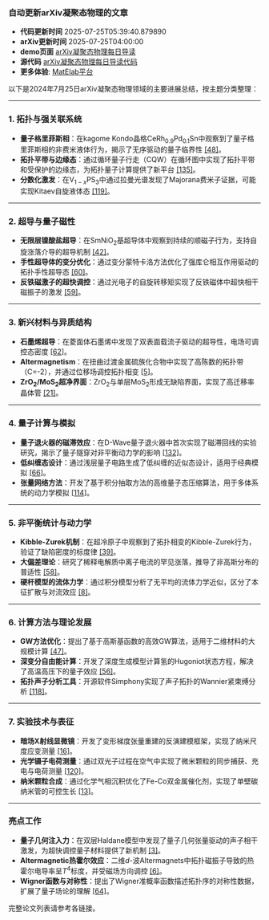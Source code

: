 ### 自动更新arXiv凝聚态物理的文章
  - **代码更新时间** 2025-07-25T05:39:40.879890
  - **arXiv更新时间** 2025-07-25T04:00:00
  - **demo页面** [arXiv凝聚态物理每日导读](https://iopwsy.github.io/arXiv_cond-mat/)
  - **源代码** [arXiv凝聚态物理每日导读代码](https://github.com/iopwsy/arXiv_cond-mat/)
  - **更多体验**: [MatElab平台](https://in.iphy.ac.cn/eln/#/recday)

以下是2024年7月25日arXiv凝聚态物理领域的主要进展总结，按主题分类整理：

---

### 1. **拓扑与强关联系统**
- **量子格里菲斯相**：在kagome Kondo晶格CeRh$_{0.9}$Pd$_{0.1}$Sn中观察到了量子格里菲斯相的非费米液体行为，揭示了无序驱动的量子临界性 [[48]](https://arxiv.org/abs/2507.18422)。
- **拓扑平带与边缘态**：通过循环量子行走（CQW）在循环图中实现了拓扑平带和受保护的边缘态，为拓扑量子计算提供了新平台 [[135]](https://arxiv.org/abs/2507.17250)。
- **分数化激发**：在V$_{1-x}$PS$_3$中通过拉曼光谱发现了Majorana费米子证据，可能实现Kitaev自旋液体态 [[119]](https://arxiv.org/abs/2507.17203)。

---

### 2. **超导与量子磁性**
- **无限层镍酸盐超导**：在SmNiO$_2$基超导体中观察到持续的顺磁子行为，支持自旋涨落介导的超导机制 [[42]](https://arxiv.org/abs/2507.18373)。
- **手性超导体的变分优化**：通过变分蒙特卡洛方法优化了强库仑相互作用驱动的拓扑手性超导态 [[60]](https://arxiv.org/abs/2507.18582)。
- **反铁磁激子的超快调控**：通过光电子的自旋转移矩实现了反铁磁体中超快相干磁振子的激发 [[59]](https://arxiv.org/abs/2507.18563)。

---

### 3. **新兴材料与异质结构**
- **石墨烯超导**：在菱面体石墨烯中发现了双表面载流子驱动的超导性，电场可调控态密度 [[62]](https://arxiv.org/abs/2507.18598)。
- **Altermagnetism**：在扭曲过渡金属硫族化合物中实现了高陈数的拓扑带（C=-2），并通过位移场调控拓扑相变 [[5]](https://arxiv.org/abs/2507.17819)。
- **ZrO$_2$/MoS$_2$超净界面**：ZrO$_2$与单层MoS$_2$形成无缺陷界面，实现了高迁移率晶体管 [[21]](https://arxiv.org/abs/2507.18010)。

---

### 4. **量子计算与模拟**
- **量子退火器的磁滞效应**：在D-Wave量子退火器中首次实现了磁滞回线的实验研究，揭示了量子隧穿对非平衡动力学的影响 [[132]](https://arxiv.org/abs/2506.17418)。
- **低纠缠态设计**：通过浅层量子电路生成了低纠缠的近似态设计，适用于经典模拟 [[66]](https://arxiv.org/abs/2507.17871)。
- **张量网络方法**：开发了基于积分抽取方法的高维量子态压缩算法，用于多体系统的动力学模拟 [[114]](https://arxiv.org/abs/2506.11341)。

---

### 5. **非平衡统计与动力学**
- **Kibble-Zurek机制**：在超冷原子中观察到了拓扑相变的Kibble-Zurek行为，验证了缺陷密度的标度律 [[39]](https://arxiv.org/abs/2507.18349)。
- **大偏差理论**：研究了稀释电解质中离子电流的罕见涨落，推导了非高斯分布的普适性 [[58]](https://arxiv.org/abs/2507.18556)。
- **硬杆模型的流体力学**：通过积分模型分析了无平均的流体力学近似，区分了本征扩散与对流效应 [[8]](https://arxiv.org/abs/2507.17827)。

---

### 6. **计算方法与理论发展**
- **GW方法优化**：提出了基于高斯基函数的高效GW算法，适用于二维材料的大规模计算 [[47]](https://arxiv.org/abs/2507.18411)。
- **深变分自由能计算**：开发了深度生成模型计算氢的Hugoniot状态方程，解决了高温高压下的量子效应 [[56]](https://arxiv.org/abs/2507.18540)。
- **拓扑声子分析工具**：开源软件Simphony实现了声子拓扑的Wannier紧束缚分析 [[118]](https://arxiv.org/abs/2507.15413)。

---

### 7. **实验技术与表征**
- **暗场X射线显微镜**：开发了变形梯度张量重建的反演建模框架，实现了纳米尺度应变测量 [[16]](https://arxiv.org/abs/2507.17929)。
- **光学镊子电荷测量**：通过双光子过程在空气中实现了微米颗粒的同步捕获、充电与电荷测量 [[120]](https://arxiv.org/abs/2507.17591)。
- **纳米颗粒合成**：通过化学气相沉积优化了Fe-Co双金属催化剂，实现了单壁碳纳米管的可控生长 [[13]](https://arxiv.org/abs/2507.17891)。

---

### 亮点工作
- **量子几何注入力**：在双层Haldane模型中发现了量子几何张量驱动的声子相干激发，为超快调控量子材料提供了新机制 [[3]](https://arxiv.org/abs/2507.17814)。
- **Altermagnetic热霍尔效应**：二维$d$-波Altermagnets中拓扑磁振子导致的热霍尔电导率呈$T^4$标度，并受磁场方向调控 [[6]](https://arxiv.org/abs/2507.17822)。
- **Wigner函数与对称性**：提出了Wigner准概率函数描述拓扑序的对称性数据，扩展了量子场论的理解 [[64]](https://arxiv.org/abs/2505.23887)。

完整论文列表请参考各链接。